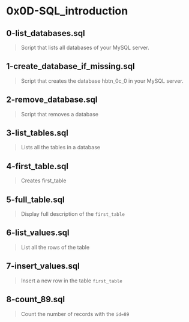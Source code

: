 # 0x0D-SQL_introduction 

## 0-list_databases.sql
> Script that lists all databases of your MySQL server.

## 1-create_database_if_missing.sql
> Script that creates the database hbtn_0c_0 in your MySQL server.

## 2-remove_database.sql
> Script that removes a database

## 3-list_tables.sql
> Lists all the tables in a database

## 4-first_table.sql
> Creates first_table

## 5-full_table.sql
> Display full description of the `first_table`

## 6-list_values.sql
> List all the rows of the table

## 7-insert_values.sql
> Insert a new row in the table `first_table`

## 8-count_89.sql
> Count the number of records with the `id=89`
